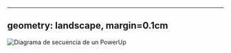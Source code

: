 
---
geometry: landscape, margin=0.1cm
---

![Diagrama de secuencia de un PowerUp](./build/images/diagrama-secuencia-powerup.svg)
